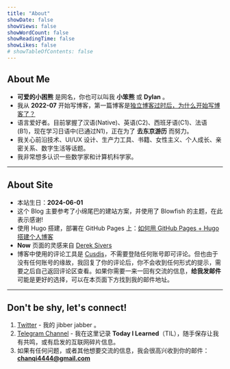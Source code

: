 ```yaml
---
title: "About"
showDate: false
showViews: false
showWordCount: false
showReadingTime: false
showLikes: false
# showTableOfContents: false
---
```


## About Me

- **可爱的小困熊** 是网名，你也可以叫我 **小笨熊** 或 **Dylan** 。
- 我从 **2022-07** 开始写博客，第一篇博客是[独立博客过时后，为什么开始写博客了？](/blog/why-blog/)
- 语言爱好者。目前掌握了汉语(Native)、英语(C2)、西班牙语(C1)、法语(B1)，现在学习日语中(已通过N1)，正在为了 **去东京游历** 而努力。
- 我关心前沿技术、UI/UX 设计、生产力工具、书籍、女性主义、个人成长、亲密关系、数字生活等话题。
- 我非常想多认识一些数学家和计算机科学家。

---

## About Site

- 本站生日：**2024-06-01**
- 这个 Blog 主要参考了小绵尾巴的建站方案，并使用了 Blowfish 的主题，在此表示感谢!
- 使用 Hugo 搭建，部署在 GitHub Pages 上：[如何用 GitHub Pages + Hugo 搭建个人博客](/blog/create-a-wesite-using-github-pages-and-hugo/)
- **Now** 页面的灵感来自 [Derek Sivers](https://nownownow.com/about)
- 博客中使用的评论工具是 [Cusdis](https://cusdis.com/)，不需要登陆任何账号即可评论。但也由于没有任何账号的缘故，我回复了你的评论后，你不会收到任何形式的提示，需要之后自己返回评论区查看。如果你需要一来一回有交流的信息，**给我发邮件** 可能是更好的选择，可以在本页面下方找到我的邮件地址。

---

## Don't be shy, let's connect!

1. [Twitter](https://twitter.com/chanqi4444) - 我的 jibber jabber 。
2. [Telegram Channel](https://t.me/chanqi4444) - 我在这里记录 **Today I Learned**（TIL），随手保存让我有共鸣，或有启发的互联网碎片信息。
3. 如果有任何问题，或者其他想要交流的信息，我会很高兴收到你的邮件：**chanqi4444@gmail.com**
